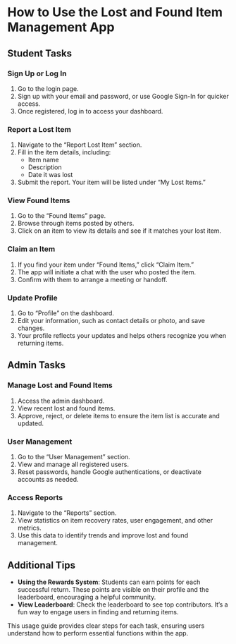 # How to Use the Lost and Found Item Management App

## Student Tasks

### Sign Up or Log In
1. Go to the login page.
2. Sign up with your email and password, or use Google Sign-In for quicker access.
3. Once registered, log in to access your dashboard.

### Report a Lost Item
1. Navigate to the “Report Lost Item” section.
2. Fill in the item details, including:
   - Item name
   - Description
   - Date it was lost
3. Submit the report. Your item will be listed under “My Lost Items.”

### View Found Items
1. Go to the “Found Items” page.
2. Browse through items posted by others.
3. Click on an item to view its details and see if it matches your lost item.

### Claim an Item
1. If you find your item under “Found Items,” click “Claim Item.”
2. The app will initiate a chat with the user who posted the item.
3. Confirm with them to arrange a meeting or handoff.

### Update Profile
1. Go to “Profile” on the dashboard.
2. Edit your information, such as contact details or photo, and save changes.
3. Your profile reflects your updates and helps others recognize you when returning items.

## Admin Tasks

### Manage Lost and Found Items
1. Access the admin dashboard.
2. View recent lost and found items.
3. Approve, reject, or delete items to ensure the item list is accurate and updated.

### User Management
1. Go to the “User Management” section.
2. View and manage all registered users.
3. Reset passwords, handle Google authentications, or deactivate accounts as needed.

### Access Reports
1. Navigate to the “Reports” section.
2. View statistics on item recovery rates, user engagement, and other metrics.
3. Use this data to identify trends and improve lost and found management.

## Additional Tips

- **Using the Rewards System**: Students can earn points for each successful return. These points are visible on their profile and the leaderboard, encouraging a helpful community.
- **View Leaderboard**: Check the leaderboard to see top contributors. It’s a fun way to engage users in finding and returning items.

This usage guide provides clear steps for each task, ensuring users understand how to perform essential functions within the app.
